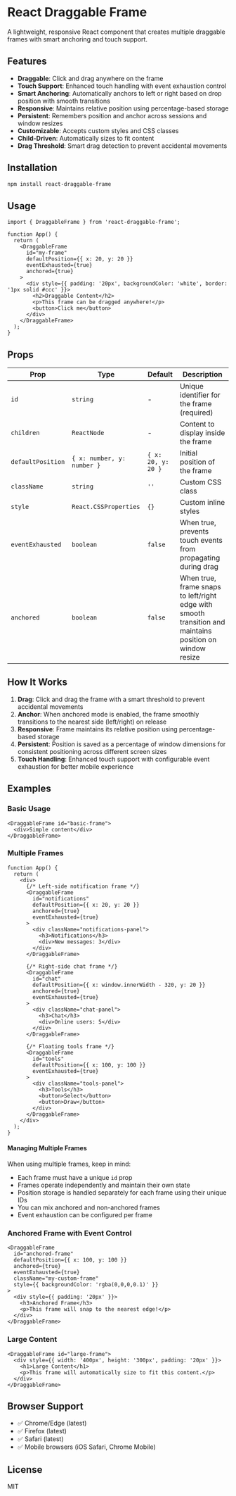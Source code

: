 # React Draggable Frame

A lightweight, responsive React component that creates multiple draggable frames with smart anchoring and touch support.

## Features

- **Draggable**: Click and drag anywhere on the frame
- **Touch Support**: Enhanced touch handling with event exhaustion control
- **Smart Anchoring**: Automatically anchors to left or right based on drop position with smooth transitions
- **Responsive**: Maintains relative position using percentage-based storage
- **Persistent**: Remembers position and anchor across sessions and window resizes
- **Customizable**: Accepts custom styles and CSS classes
- **Child-Driven**: Automatically sizes to fit content
- **Drag Threshold**: Smart drag detection to prevent accidental movements

## Installation

```bash
npm install react-draggable-frame
```

## Usage

```tsx
import { DraggableFrame } from 'react-draggable-frame';

function App() {
  return (
    <DraggableFrame 
      id="my-frame"
      defaultPosition={{ x: 20, y: 20 }}
      eventExhausted={true}
      anchored={true}
    >
      <div style={{ padding: '20px', backgroundColor: 'white', border: '1px solid #ccc' }}>
        <h2>Draggable Content</h2>
        <p>This frame can be dragged anywhere!</p>
        <button>Click me</button>
      </div>
    </DraggableFrame>
  );
}
```

## Props

| Prop | Type | Default | Description |
|------|------|---------|-------------|
| `id` | `string` | - | Unique identifier for the frame (required) |
| `children` | `ReactNode` | - | Content to display inside the frame |
| `defaultPosition` | `{ x: number, y: number }` | `{ x: 20, y: 20 }` | Initial position of the frame |
| `className` | `string` | `''` | Custom CSS class |
| `style` | `React.CSSProperties` | `{}` | Custom inline styles |
| `eventExhausted` | `boolean` | `false` | When true, prevents touch events from propagating during drag |
| `anchored` | `boolean` | `false` | When true, frame snaps to left/right edge with smooth transition and maintains position on window resize |

## How It Works

1. **Drag**: Click and drag the frame with a smart threshold to prevent accidental movements
2. **Anchor**: When anchored mode is enabled, the frame smoothly transitions to the nearest side (left/right) on release
3. **Responsive**: Frame maintains its relative position using percentage-based storage
4. **Persistent**: Position is saved as a percentage of window dimensions for consistent positioning across different screen sizes
5. **Touch Handling**: Enhanced touch support with configurable event exhaustion for better mobile experience

## Examples

### Basic Usage
```tsx
<DraggableFrame id="basic-frame">
  <div>Simple content</div>
</DraggableFrame>
```

### Multiple Frames
```tsx
function App() {
  return (
    <div>
      {/* Left-side notification frame */}
      <DraggableFrame 
        id="notifications"
        defaultPosition={{ x: 20, y: 20 }}
        anchored={true}
        eventExhausted={true}
      >
        <div className="notifications-panel">
          <h3>Notifications</h3>
          <div>New messages: 3</div>
        </div>
      </DraggableFrame>

      {/* Right-side chat frame */}
      <DraggableFrame 
        id="chat"
        defaultPosition={{ x: window.innerWidth - 320, y: 20 }}
        anchored={true}
        eventExhausted={true}
      >
        <div className="chat-panel">
          <h3>Chat</h3>
          <div>Online users: 5</div>
        </div>
      </DraggableFrame>

      {/* Floating tools frame */}
      <DraggableFrame 
        id="tools"
        defaultPosition={{ x: 100, y: 100 }}
        eventExhausted={true}
      >
        <div className="tools-panel">
          <h3>Tools</h3>
          <button>Select</button>
          <button>Draw</button>
        </div>
      </DraggableFrame>
    </div>
  );
}
```

#### Managing Multiple Frames

When using multiple frames, keep in mind:

- Each frame must have a unique `id` prop
- Frames operate independently and maintain their own state
- Position storage is handled separately for each frame using their unique IDs
- You can mix anchored and non-anchored frames
- Event exhaustion can be configured per frame

### Anchored Frame with Event Control
```tsx
<DraggableFrame 
  id="anchored-frame"
  defaultPosition={{ x: 100, y: 100 }}
  anchored={true}
  eventExhausted={true}
  className="my-custom-frame"
  style={{ backgroundColor: 'rgba(0,0,0,0.1)' }}
>
  <div style={{ padding: '20px' }}>
    <h3>Anchored Frame</h3>
    <p>This frame will snap to the nearest edge!</p>
  </div>
</DraggableFrame>
```

### Large Content
```tsx
<DraggableFrame id="large-frame">
  <div style={{ width: '400px', height: '300px', padding: '20px' }}>
    <h1>Large Content</h1>
    <p>This frame will automatically size to fit this content.</p>
  </div>
</DraggableFrame>
```

## Browser Support

- ✅ Chrome/Edge (latest)
- ✅ Firefox (latest)
- ✅ Safari (latest)
- ✅ Mobile browsers (iOS Safari, Chrome Mobile)

## License

MIT
